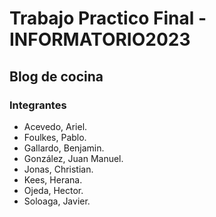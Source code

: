 # Trabajo Practico Final - INFORMATORIO2023
## Blog de cocina 
### Integrantes
- Acevedo, Ariel.
- Foulkes, Pablo.
- Gallardo, Benjamin.
- González, Juan Manuel.
- Jonas, Christian.
- Kees, Herana.
- Ojeda, Hector.
- Soloaga, Javier.